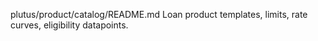 plutus/product/catalog/README.md
Loan product templates, limits, rate curves, eligibility datapoints.